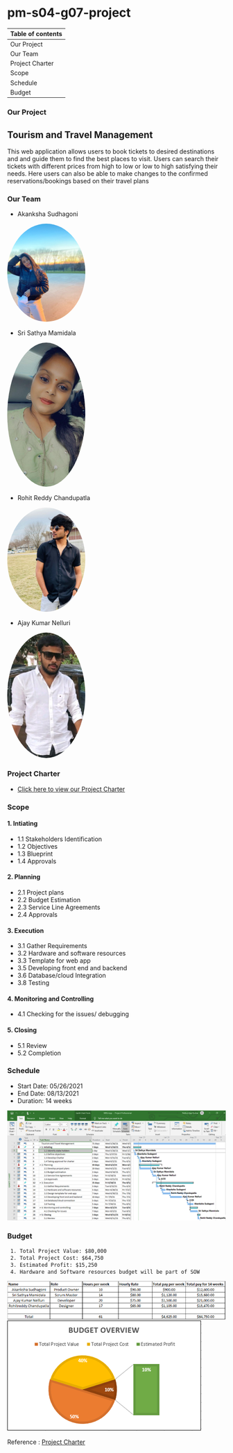 # pm-s04-g07-project

| Table of contents |
|------------------|
| Our Project       |
| Our Team          |
| Project Charter   |
| Scope             |
| Schedule          |
| Budget            |

### Our Project 
  ##   Tourism and Travel Management 
   
  <P> This web application allows users to book tickets to desired destinations and and guide them to find the best places to visit. Users can search their tickets with different prices from high to low or low to high satisfying their needs.
      Here users can also be able to make changes to the confirmed reservations/bookings based on their travel plans</p>

### Our Team

  * Akanksha Sudhagoni 
  
  
  <img src="images/Akanksha.jpg" alt="drawing" width="180" style="border-radius:50%" /> <br/>


  * Sri Sathya Mamidala
  

  <img src="images/sathya.jpeg" alt="drawing" width="180" style="border-radius:50%" />  <br/>


  * Rohit Reddy Chandupatla
  
   
   <img src="images/Rohit.jpg" alt="drawing" width="180" style="border-radius:50%" /> <br/>


  * Ajay Kumar Nelluri
  

  <img src="images/Ajay.jfif" alt="drawing" width="180" style="border-radius:50%" /> <br/>

### Project Charter
  - [Click here to view our Project Charter](/scope/Charter.md)

### Scope
#### 1. Intiating
* 1.1 Stakeholders Identification
* 1.2 Objectives
* 1.3 Blueprint
* 1.4 Approvals

#### 2. Planning
* 2.1 Project plans
* 2.2 Budget Estimation
* 2.3 Service Line Agreements
* 2.4 Approvals 

#### 3. Execution
* 3.1 Gather Requirements
* 3.2 Hardware and software resources
* 3.3 Template for web app
* 3.5 Developing front end and backend
* 3.6 Database/cloud Integration
* 3.8 Testing

#### 4. Monitoring and Controlling
* 4.1 Checking for the issues/ debugging

#### 5. Closing
* 5.1 Review
* 5.2 Completion

     
### Schedule
  * Start Date: 05/26/2021
  * End Date: 08/13/2021
  * Duration: 14 weeks
  
  <img src="/schedule/Updated.PNG" alt="Schedule1"/>
    
### Budget
     1. Total Project Value: $80,000 
     2. Total Project Cost: $64,750 
     3. Estimated Profit: $15,250 
     4. Hardware and Software resources budget will be part of SOW

<img src="/Budget/Budget.PNG" alt="Project Budget"/>

<img src="/Budget/Image.PNG" alt="Project Budget1"/>

Reference : [Project Charter](https://www.stakeholdermap.com/project-templates/sample-project-charter.html)
